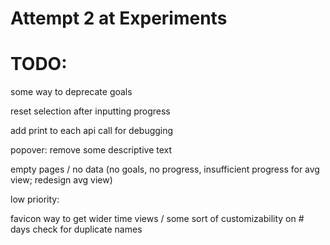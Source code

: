 # Attempt 2 at Experiments

# TODO: 



some way to deprecate goals

reset selection after inputting progress

add print to each api call for debugging

popover: remove some descriptive text

empty pages / no data (no goals, no progress, insufficient progress for avg view; redesign avg view)

low priority: 

favicon
way to get wider time views / some sort of customizability on # days
check for duplicate names